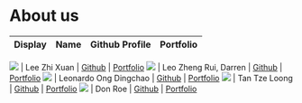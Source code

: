 # About us

Display | Name | Github Profile | Portfolio 
--------|:----:|:--------------:|:---------:

![](https://media.licdn.com/dms/image/D5603AQFoLJj5VasfWw/profile-displayphoto-shrink_400_400/0/1665324716061?e=1683158400&v=beta&t=OXy8Oh26Bm-xSxVVFL2wdqlkH9SheVixmyDufg936b4) | Lee Zhi Xuan | [Github](https://github.com/itszhixuan) | [Portfolio](https://github.com/itszhixuan)
![](image.png) | Leo Zheng Rui, Darren | [Github](https://github.com/dsicol) | [Portfolio](https://github.com/dsicol)
![](https://via.placeholder.com/100.png?text=Photo) | Leonardo Ong Dingchao | [Github](https://github.com/Chick3nBoy) | [Portfolio](docs/team/leonardoOng.md)
![](https://via.placeholder.com/100.png?text=Photo) | Tan Tze Loong | [Github](https://github.com/TzeLoong) | [Portfolio](docs/team/TzeLoong.md)
![](https://via.placeholder.com/100.png?text=Photo) | Don Roe | [Github](https://github.com/) | [Portfolio](docs/team/johndoe.md)

